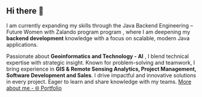 ## Hi there 👋

I am currently expanding my skills through the Java Backend Engineering – Future Women with Zalando program program , where I am deepening my **backend development** knowledge with a focus on scalable, modern Java applications.

Passionate about **Geoinformatics and Technology - AI** , I blend technical expertise with strategic insight. Known for problem-solving and teamwork, I bring experience in **GIS & Remote Sensing Analytics, Project Management, Software Development and Sales**. I drive impactful and innovative solutions in every project. Eager to learn and share knowledge with my teams. <a href="https://linda-ochwada.netlify.app/" target="_blank" rel="noopener noreferrer"> More about me - 🌐 Portfolio </a>





<!--
[More about me](https://linda-ochwada.netlify.app/)

Check out my portfolio <a href="https://ochwada.github.io" target="_blank">Ochwada.linda</a>.




**Ochwada/ochwada** is a ✨ _special_ ✨ repository because its `README.md` (this file) appears on your GitHub profile.

Here are some ideas to get you started:

- 🔭 I’m currently working on ...
- 🌱 I’m currently learning ...
- 👯 I’m looking to collaborate on ...
- 🤔 I’m looking for help with ...
- 💬 Ask me about ...
- 📫 How to reach me: ...
- 😄 Pronouns: ...
- ⚡ Fun fact: ...
-->
